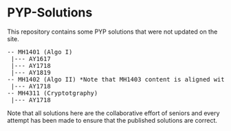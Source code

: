 # PYP-Solutions
This repository contains some PYP solutions that were not updated on the site.
<pre>
-- MH1401 (Algo I)
 |--- AY1617
 |--- AY1718
 |--- AY1819
-- MH1402 (Algo II) *Note that MH1403 content is aligned with MH1402*
 |--- AY1718
-- MH4311 (Cryptotgraphy)
 |--- AY1718
</pre>
Note that all solutions here are the collaborative effort of seniors and every attempt has been made to ensure that the published solutions are correct.<br/>
